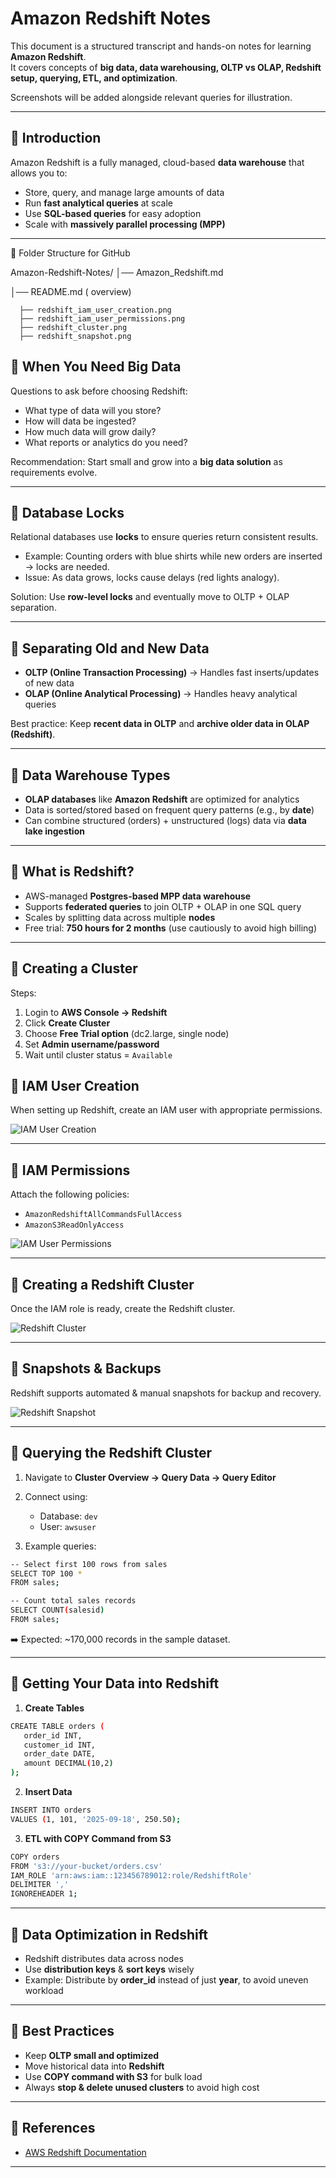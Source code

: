 # Amazon Redshift Notes

This document is a structured transcript and hands-on notes for learning **Amazon Redshift**.  
It covers concepts of **big data, data warehousing, OLTP vs OLAP, Redshift setup, querying, ETL, and optimization**.  

Screenshots will be added alongside relevant queries for illustration.  

---

## 📌 Introduction

Amazon Redshift is a fully managed, cloud-based **data warehouse** that allows you to:  
- Store, query, and manage large amounts of data  
- Run **fast analytical queries** at scale  
- Use **SQL-based queries** for easy adoption  
- Scale with **massively parallel processing (MPP)**  

---

📂 Folder Structure for GitHub

Amazon-Redshift-Notes/
│── Amazon_Redshift.md

│── README.md   ( overview)


      ├── redshift_iam_user_creation.png
      ├── redshift_iam_user_permissions.png
      ├── redshift_cluster.png
      ├── redshift_snapshot.png


## 📌 When You Need Big Data

Questions to ask before choosing Redshift:  
- What type of data will you store?  
- How will data be ingested?  
- How much data will grow daily?  
- What reports or analytics do you need?  

Recommendation: Start small and grow into a **big data solution** as requirements evolve.  

---

## 📌 Database Locks

Relational databases use **locks** to ensure queries return consistent results.  
- Example: Counting orders with blue shirts while new orders are inserted → locks are needed.  
- Issue: As data grows, locks cause delays (red lights analogy).  

Solution: Use **row-level locks** and eventually move to OLTP + OLAP separation.  

---

## 📌 Separating Old and New Data

- **OLTP (Online Transaction Processing)** → Handles fast inserts/updates of new data  
- **OLAP (Online Analytical Processing)** → Handles heavy analytical queries  

Best practice: Keep **recent data in OLTP** and **archive older data in OLAP (Redshift)**.  

---

## 📌 Data Warehouse Types

- **OLAP databases** like **Amazon Redshift** are optimized for analytics  
- Data is sorted/stored based on frequent query patterns (e.g., by **date**)  
- Can combine structured (orders) + unstructured (logs) data via **data lake ingestion**  

---

## 📌 What is Redshift?

- AWS-managed **Postgres-based MPP data warehouse**  
- Supports **federated queries** to join OLTP + OLAP in one SQL query  
- Scales by splitting data across multiple **nodes**  
- Free trial: **750 hours for 2 months** (use cautiously to avoid high billing)  

---

## 📌 Creating a Cluster

Steps:  
1. Login to **AWS Console → Redshift**  
2. Click **Create Cluster**  
3. Choose **Free Trial option** (dc2.large, single node)  
4. Set **Admin username/password**  
5. Wait until cluster status = `Available`  

## 📌 IAM User Creation

When setting up Redshift, create an IAM user with appropriate permissions.

![IAM User Creation](/redshift_iam_user_creation.png)

---

## 📌 IAM Permissions

Attach the following policies:  
- `AmazonRedshiftAllCommandsFullAccess`  
- `AmazonS3ReadOnlyAccess`  

![IAM User Permissions](/redshift_iam_user_permissions.png)

---

## 📌 Creating a Redshift Cluster

Once the IAM role is ready, create the Redshift cluster.

![Redshift Cluster](/redshift_cluster.png)

---

## 📌 Snapshots & Backups

Redshift supports automated & manual snapshots for backup and recovery.

![Redshift Snapshot](/redshift_snapshot.png)



---

## 📌 Querying the Redshift Cluster

1. Navigate to **Cluster Overview → Query Data → Query Editor**  
2. Connect using:  
   - Database: `dev`  
   - User: `awsuser`  

3. Example queries:  

```bash
-- Select first 100 rows from sales
SELECT TOP 100 * 
FROM sales;
```

```bash
-- Count total sales records
SELECT COUNT(salesid) 
FROM sales;
```

➡️ Expected: ~170,000 records in the sample dataset.  



---

## 📌 Getting Your Data into Redshift

1. **Create Tables**  

```bash
CREATE TABLE orders (
   order_id INT,
   customer_id INT,
   order_date DATE,
   amount DECIMAL(10,2)
);
```

2. **Insert Data**  

```bash
INSERT INTO orders 
VALUES (1, 101, '2025-09-18', 250.50);
```

3. **ETL with COPY Command from S3**  

```bash
COPY orders
FROM 's3://your-bucket/orders.csv'
IAM_ROLE 'arn:aws:iam::123456789012:role/RedshiftRole'
DELIMITER ','
IGNOREHEADER 1;
```



---

## 📌 Data Optimization in Redshift

- Redshift distributes data across nodes  
- Use **distribution keys** & **sort keys** wisely  
- Example: Distribute by **order_id** instead of just **year**, to avoid uneven workload  

---

## 📌 Best Practices

- Keep **OLTP small and optimized**  
- Move historical data into **Redshift**  
- Use **COPY command with S3** for bulk load  
- Always **stop & delete unused clusters** to avoid high cost  

---

## 📌 References

- [AWS Redshift Documentation](https://docs.aws.amazon.com/redshift/)   

---
